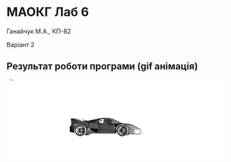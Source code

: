 # МАОКГ Лаб 6
Ганайчук М.А., КП-82 

Варіант 2
## Результат роботи програми (gif анімація)
![lab](demo.gif)

